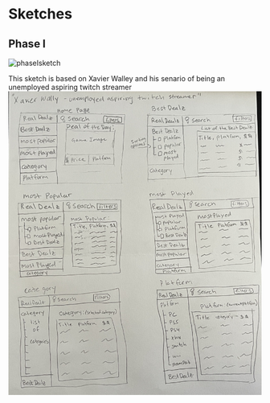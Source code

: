 # Sketches

## Phase I

![phaseIsketch](../sketches/Sketch.jpg)


This sketch is based on Xavier Walley and his senario of being an unemployed aspiring twitch streamer
![p1sketchBB](../sketches/P1_Sketch_BB.JPG)
